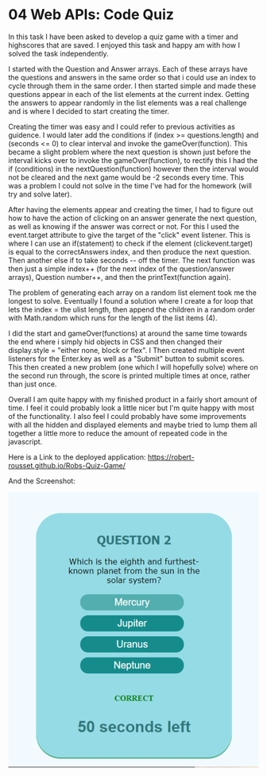 # 04 Web APIs: Code Quiz

In this task I have been asked to develop a quiz game with a timer and highscores that are saved. I enjoyed this task and happy am with how I solved the task independently. 

I started with the Question and Answer arrays. Each of these arrays have the questions and answers in the same order so that i could use an index to cycle through them in the same order. I then started simple and made these questions appear in each of the list elements at the current index. Getting the answers to appear randomly in the list elements was a real challenge and is where I decided to start creating the timer. 

Creating the timer was easy and I could refer to previous activities as guidence. I would later add the conditions if (index >= questions.length) and (seconds <= 0) to clear interval and invoke the gameOver(function). This became a slight problem where the next question is shown just before the interval kicks over to invoke the gameOver(function), to rectify this I had the if (conditions) in the nextQuestion(function) however then the interval would not be cleared and the next game would be -2 seconds every time. This was a problem I could not solve in the time I've had for the homework (will try and solve later).

After having the elements appear and creating the timer, I had to figure out how to have the action of clicking on an answer generate the next question, as well as knowing if the answer was correct or not. For this I used the event.target attribute to give the target of the "click" event listener. This is where I can use an if(statement) to check if the element (clickevent.target) is equal to the correctAnswers index, and then produce the next question. Then another else if to take seconds -- off the timer. The next function was then just a simple index++ (for the next index of the question/answer arrays), Question number++, and then the printText(function again).

The problem of generating each array on a random list element took me the longest to solve. Eventually I found a solution where I create a for loop that lets the index = the ulist length, then append the children in a random order with Math.random which runs for the length of the list items (4).

I did the start and gameOver(functions) at around the same time towards the end where i simply hid objects in CSS and then changed their display.style = "either none, block or flex". I Then created multiple event listeners for the Enter.key as well as a "Submit" button to submit scores. This then created a new problem (one which I will hopefully solve) where on the second run through, the score is printed multiple times at once, rather than just once. 

Overall I am quite happy with my finished product in a fairly short amount of time. I feel it could probably look a little nicer but I'm quite happy with most of the functionality. I also feel I could probably have some improvements with all the hidden and displayed elements and maybe tried to lump them all together a little more to reduce the amount of repeated code in the javascript.

Here is a Link to the deployed application: https://robert-rousset.github.io/Robs-Quiz-Game/

And the Screenshot:

![Screenshot](./Assets/Screenshot/Quiz-Screenshot.png)


